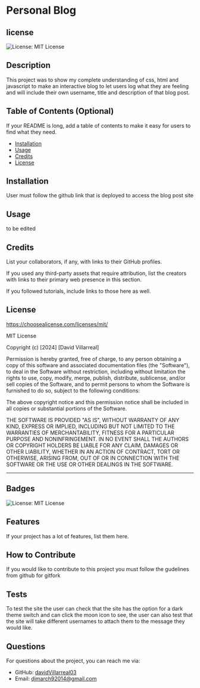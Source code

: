 # Personal Blog
## license
![License: MIT License](https://img.shields.io/badge/License-MIT-yellow.svg)



## Description

This project was to show my complete understanding of css, html and javascript to make an interactive blog to let users log what they are feeling and will include their own username, title and description of that blog post.

## Table of Contents (Optional)

If your README is long, add a table of contents to make it easy for users to find what they need.

- [Installation](#installation)
- [Usage](#usage)
- [Credits](#credits)
- [License](#license)

## Installation

User must follow the github link that is deployed to access the blog post site

## Usage

to be edited

## Credits

List your collaborators, if any, with links to their GitHub profiles.

If you used any third-party assets that require attribution, list the creators with links to their primary web presence in this section.

If you followed tutorials, include links to those here as well.

## License
https://choosealicense.com/licenses/mit/

MIT License

Copyright (c) [2024] [David Villarreal]

Permission is hereby granted, free of charge, to any person obtaining a copy
of this software and associated documentation files (the "Software"), to deal
in the Software without restriction, including without limitation the rights
to use, copy, modify, merge, publish, distribute, sublicense, and/or sell
copies of the Software, and to permit persons to whom the Software is
furnished to do so, subject to the following conditions:

The above copyright notice and this permission notice shall be included in all
copies or substantial portions of the Software.

THE SOFTWARE IS PROVIDED "AS IS", WITHOUT WARRANTY OF ANY KIND, EXPRESS OR
IMPLIED, INCLUDING BUT NOT LIMITED TO THE WARRANTIES OF MERCHANTABILITY,
FITNESS FOR A PARTICULAR PURPOSE AND NONINFRINGEMENT. IN NO EVENT SHALL THE
AUTHORS OR COPYRIGHT HOLDERS BE LIABLE FOR ANY CLAIM, DAMAGES OR OTHER
LIABILITY, WHETHER IN AN ACTION OF CONTRACT, TORT OR OTHERWISE, ARISING FROM,
OUT OF OR IN CONNECTION WITH THE SOFTWARE OR THE USE OR OTHER DEALINGS IN THE
SOFTWARE.

---

## Badges

![License: MIT License](https://img.shields.io/badge/License-MIT-yellow.svg)

## Features

If your project has a lot of features, list them here.

## How to Contribute

If you would like to contribute to this project you must follow the gudelines from github for gitfork

## Tests

To test the site the user can check that the site has the option for a dark theme switch and can click the moon icon to see, the user can also test that the site will take different usernames to attach them to the message they would like. 

## Questions
For questions about the project, you can reach me via:
- GitHub: [davidVillarreal03](https://github.com/davidVillarreal03)
- Email: djmarch92014@gmail.com
